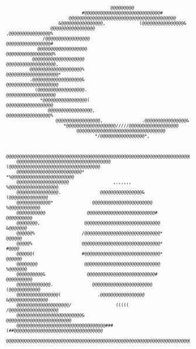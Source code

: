                                             @@@@@@@@@                                   
                                 #@@@@@@@@@@@@@@@@@@@@@@@@@@@@@#                        
                            @@@@@@@@@@@@@@@@@@@@@@@@@@@@@@@@@@@@@@@@@                   
                        &@@@@@@@@@@@@@@@@,             (@@@@@@@@@@@@@@@@&               
                     @@@@@@@@@@@@@@@@@                    ,@@@@@@@@@@@@@@@@%            
                  /@@@@@@@@@@@@@@@@@                         @@@@@@@@@@@@@@@@@#         
                @@@@@@@@@@@@@@@@@@@                           @@@@@@@@@@@@@@@@@@%       
              @@@@@@@@@@@@@@@@@@@@                             @@@@@@@@@@@@@@@@@@@,     
             @@@@@@@@@@@@@@@@@@@@%                             @@@@@@@@@@@@@@@@@@@@*    
             .@@@@@@@@@@@@@@@@@@@&                             @@@@@@@@@@@@@@@@@@@@     
               (@@@@@@@@@@@@@@@@@@.                           @@@@@@@@@@@@@@@@@@@       
                 *@@@@@@@@@@@@@@@@@(                         @@@@@@@@@@@@@@@@@@         
                    @@@@@@@@@@@@@@@@@,                     @@@@@@@@@@@@@@@@@%           
                       @@@@@@@@@@@@@@@@@,               .@@@@@@@@@@@@@@@@&              
                          *@@@@@@@@@@@@@@@@@@@/////@@@@@@@@@@@@@@@@@@@                  
                               @@@@@@@@@@@@@@@@@@@@@@@@@@@@@@@@@@                       
                                      */@@@@@@@@@@@@@@@@@*,                             


        @@@@@@@@@@@@@@@@@@@@@@@@@@@@@@@@@@@@@@@@@@@@@@@@@@@@@@@@@@@@@@@@@@@@@@@@@@@@@@@@
        @@@@@@@@@@@@@@@@@@@@@@@@@@@@@@@@@@@@        (@@@@@@@@@@@@@@@@@@@@@@@@@@@@@@@@@@@
        @@@@@@@@@@@@@@@@@@@@@@@@@*                            *%@@@@@@@@@@@@@@@@@@@@@@@@
        @@@@@@@@@@@@@@@@@@@@                 ,,,,,,,                %@@@@@@@@@@@@@@@@@@@
        @@@@@@@@@@@@@@@@.               @@@@@@@@@@@@@@@@&               (@@@@@@@@@@@@@@@
        @@@@@@@@@@@@@*               @@@@@@@@@@@@@@@@@@@@@@@               %@@@@@@@@@@@@
        @@@@@@@@@@@                @@@@@@@@@@@@@@@@@@@@@@@@@@#                @@@@@@@@@@
        @@@@@@@@,                 @@@@@@@@@@@@@@@@@@@@@@@@@@@@@                 &@@@@@@@
        @@@@@@%                  /@@@@@@@@@@@@@@@@@@@@@@@@@@@@@*                  @@@@@@
        @@@@@%                   @@@@@@@@@@@@@@@@@@@@@@@@@@@@@@*                   #@@@@
        @@@@@@(                  #@@@@@@@@@@@@@@@@@@@@@@@@@@@@@*                  @@@@@@
        @@@@@@@@                  @@@@@@@@@@@@@@@@@@@@@@@@@@@@@                 %@@@@@@@
        @@@@@@@@@@&                @@@@@@@@@@@@@@@@@@@@@@@@@@#                @@@@@@@@@@
        @@@@@@@@@@@@@.               @@@@@@@@@@@@@@@@@@@@@@@               (@@@@@@@@@@@@
        @@@@@@@@@@@@@@@@(              .@@@@@@@@@@@@@@@@@               &@@@@@@@@@@@@@@@
        @@@@@@@@@@@@@@@@@@@@/                 (((((                 /@@@@@@@@@@@@@@@@@@@
        @@@@@@@@@@@@@@@@@@@@@@@@@&                             @@@@@@@@@@@@@@@@@@@@@@@@@
        @@@@@@@@@@@@@@@@@@@@@@@@@@@@@@@@@@###      (##@@@@@@@@@@@@@@@@@@@@@@@@@@@@@@@@@@
        @@@@@@@@@@@@@@@@@@@@@@@@@@@@@@@@@@@@@@@@@@@@@@@@@@@@@@@@@@@@@@@@@@@@@@@@@@@@@@@@
